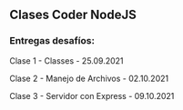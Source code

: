 ## Clases Coder NodeJS

### Entregas desafíos:

Clase 1 - Classes - 25.09.2021

Clase 2 - Manejo de Archivos - 02.10.2021

Clase 3 - Servidor con Express - 09.10.2021